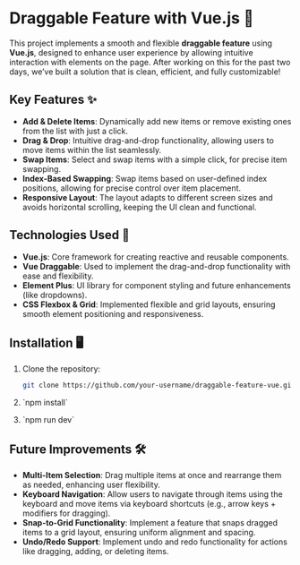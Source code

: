 # Draggable Feature with Vue.js 🚀

This project implements a smooth and flexible **draggable feature** using **Vue.js**, designed to enhance user experience by allowing intuitive interaction with elements on the page. After working on this for the past two days, we’ve built a solution that is clean, efficient, and fully customizable!

## Key Features ✨

- **Add & Delete Items**: Dynamically add new items or remove existing ones from the list with just a click.
- **Drag & Drop**: Intuitive drag-and-drop functionality, allowing users to move items within the list seamlessly.
- **Swap Items**: Select and swap items with a simple click, for precise item swapping.
- **Index-Based Swapping**: Swap items based on user-defined index positions, allowing for precise control over item placement.
- **Responsive Layout**: The layout adapts to different screen sizes and avoids horizontal scrolling, keeping the UI clean and functional.

## Technologies Used 🔧

- **Vue.js**: Core framework for creating reactive and reusable components.
- **Vue Draggable**: Used to implement the drag-and-drop functionality with ease and flexibility.
- **Element Plus**: UI library for component styling and future enhancements (like dropdowns).
- **CSS Flexbox & Grid**: Implemented flexible and grid layouts, ensuring smooth element positioning and responsiveness.

## Installation 🖥️

1. Clone the repository:

   ```bash
   git clone https://github.com/your-username/draggable-feature-vue.git

   ```

2. \`npm install\`
3. \`npm run dev\`

## Future Improvements 🛠️

- **Multi-Item Selection**: Drag multiple items at once and rearrange them as needed, enhancing user flexibility.
- **Keyboard Navigation**: Allow users to navigate through items using the keyboard and move items via keyboard shortcuts (e.g., arrow keys + modifiers for dragging).
- **Snap-to-Grid Functionality**: Implement a feature that snaps dragged items to a grid layout, ensuring uniform alignment and spacing.
- **Undo/Redo Support**: Implement undo and redo functionality for actions like dragging, adding, or deleting items.
